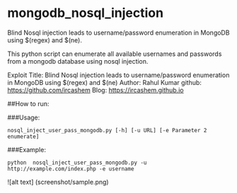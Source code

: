 # mongodb_nosql_injection
Blind Nosql injection leads to username/password enumeration in MongoDB using $(regex) and $(ne).

This python script can enumerate all available usernames and passwords from a mongodb database using nosql injection.<br />

Exploit Title: Blind Nosql injection leads to username/password enumeration in MongoDB using $(regex) and $(ne)
Author: Rahul Kumar
github: https://github.com/ircashem
Blog: https://ircashem.github.io

##How to run:

###Usage:
```
nosql_inject_user_pass_mongodb.py [-h] [-u URL] [-e Parameter 2 enumerate]
```

###Example:
```
python  nosql_inject_user_pass_mongodb.py -u http://example.com/index.php -e username
```
![alt text] (screenshot/sample.png)
